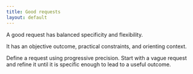 ```yaml
---
title: Good requests
layout: default
---
```


A good request has balanced specificity and flexibility.

It has an objective outcome, practical constraints, and orienting context.

Define a request using progressive precision. Start with a vague request and refine it until it is specific enough to lead to a useful outcome.